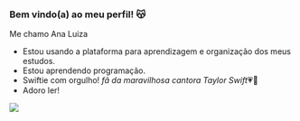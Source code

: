 ### Bem vindo(a) ao meu perfil! 😽

Me chamo Ana Luiza

- Estou usando a plataforma para aprendizagem e organização dos meus estudos.
- Estou aprendendo programação.
- Swiftie com orgulho! *fã da maravilhosa cantora Taylor Swift*💗🎀
- Adoro ler!

![](https://media1.tenor.com/m/Yra5bddokrQAAAAC/hello-kitty-dear-daniel.gif)
